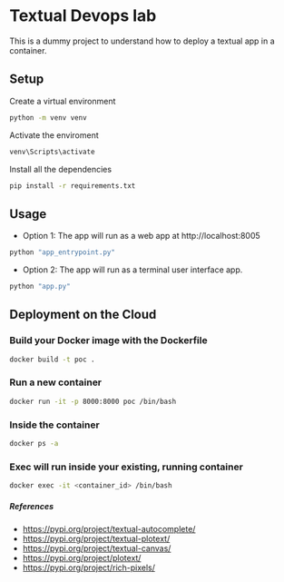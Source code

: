 # Textual Devops lab

This is a dummy project to understand how to deploy a textual app in a container.

## Setup

Create a virtual environment
```bash
python -m venv venv
```

Activate the enviroment
```bash
venv\Scripts\activate
```

Install all the dependencies
```bash
pip install -r requirements.txt
```

## Usage

* Option 1: The app will run as a web app at http://localhost:8005
```bash
python "app_entrypoint.py"
```

* Option 2: The app will run as a terminal user interface app.
```bash
python "app.py"
```

## Deployment on the Cloud

### Build your Docker image with the Dockerfile 
```bash
docker build -t poc .
```

### Run a new container
```bash
docker run -it -p 8000:8000 poc /bin/bash
```

### Inside the container
```bash
docker ps -a
```

### Exec will run inside your existing, running container 
```bash
docker exec -it <container_id> /bin/bash
```

##### References
- https://pypi.org/project/textual-autocomplete/
- https://pypi.org/project/textual-plotext/
- https://pypi.org/project/textual-canvas/
- https://pypi.org/project/plotext/
- https://pypi.org/project/rich-pixels/